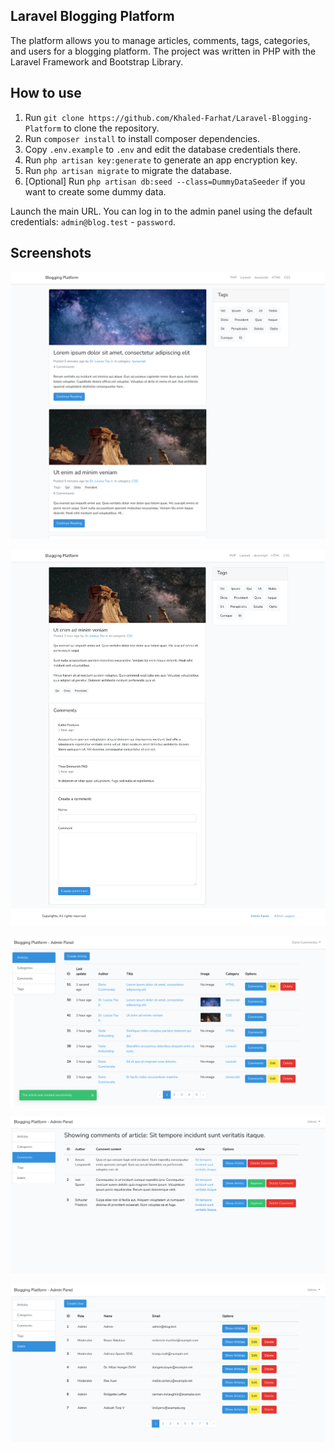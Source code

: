 ## Laravel Blogging Platform
The platform allows you to manage articles, comments, tags, categories, and users for a blogging platform.
The project was written in PHP with the Laravel Framework and Bootstrap Library.

## How to use
1. Run `git clone https://github.com/Khaled-Farhat/Laravel-Blogging-Platform` to clone the repository.
2. Run `composer install` to install composer dependencies.
3. Copy `.env.example` to `.env` and edit the database credentials there.
4. Run `php artisan key:generate` to generate an app encryption key.
5. Run `php artisan migrate` to migrate the database.
6. [Optional] Run `php artisan db:seed --class=DummyDataSeeder` if you want to create some dummy data.

Launch the main URL. You can log in to the admin panel using the default credentials: `admin@blog.test` - `password`.

## Screenshots
![home](https://github.com/Khaled-Farhat/Laravel-Blogging-Platform/blob/main/screenshots/home.png?raw=true)


![article-show](https://github.com/Khaled-Farhat/Laravel-Blogging-Platform/blob/main/screenshots/article-show.png?raw=true)


![admin-articles](https://github.com/Khaled-Farhat/Laravel-Blogging-Platform/blob/main/screenshots/admin-articles.png?raw=true)


![admin-article-comments](https://github.com/Khaled-Farhat/Laravel-Blogging-Platform/blob/main/screenshots/admin-article-comments.png?raw=true)


![admin-users](https://github.com/Khaled-Farhat/Laravel-Blogging-Platform/blob/main/screenshots/admin-users.png?raw=true)
